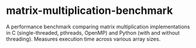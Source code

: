 # matrix-multiplication-benchmark
A performance benchmark comparing matrix multiplication implementations in C (single-threaded, pthreads, OpenMP) and Python (with and without threading). Measures execution time across various array sizes.
